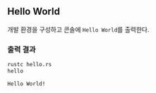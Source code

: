## Hello World

개발 환경을 구성하고 콘솔에 `Hello World`를 출력한다.

### 출력 결과

```sh
rustc hello.rs
hello

Hello World!
```
